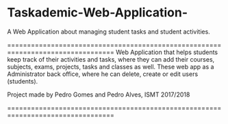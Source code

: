 # Taskademic-Web-Application-
A Web Application about managing student tasks and student activities.

================================================================================= 
Web Application that helps students keep track of their activities and tasks, where they can add their courses, subjects, exams, projects, tasks and classes as well.
These web app as a Administrator back office, where he can delete, create or edit users (students).


Project made by Pedro Gomes and Pedro Alves, ISMT 2017/2018

=================================================================================
